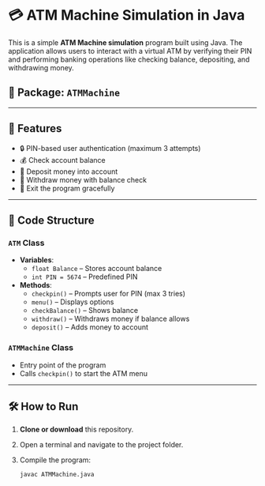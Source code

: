 # 💳 ATM Machine Simulation in Java

This is a simple **ATM Machine simulation** program built using Java. The application allows users to interact with a virtual ATM by verifying their PIN and performing banking operations like checking balance, depositing, and withdrawing money.

## 📂 Package: `ATMMachine`

---

## 🚀 Features

- 🔒 PIN-based user authentication (maximum 3 attempts)
- 💰 Check account balance
- 💸 Deposit money into account
- 🏧 Withdraw money with balance check
- 🚪 Exit the program gracefully

---

## 🧾 Code Structure

### `ATM` Class
- **Variables**:
  - `float Balance` – Stores account balance
  - `int PIN = 5674` – Predefined PIN
- **Methods**:
  - `checkpin()` – Prompts user for PIN (max 3 tries)
  - `menu()` – Displays options
  - `checkBalance()` – Shows balance
  - `withdraw()` – Withdraws money if balance allows
  - `deposit()` – Adds money to account

### `ATMMachine` Class
- Entry point of the program
- Calls `checkpin()` to start the ATM menu

---

## 🛠️ How to Run

1. **Clone or download** this repository.
2. Open a terminal and navigate to the project folder.
3. Compile the program:

   ```bash
   javac ATMMachine.java
